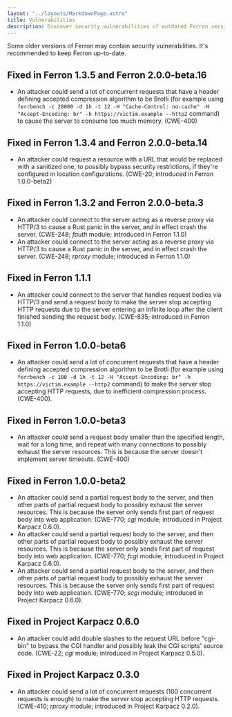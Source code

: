 ```yaml
---
layout: "../layouts/MarkdownPage.astro"
title: Vulnerabilities
description: Discover security vulnerabilities of outdated Ferron versions. Stay informed and protect your websites with timely updates against potential threats.
---
```


Some older versions of Ferron may contain security vulnerabilities. It's recommended to keep Ferron up-to-date.

## Fixed in Ferron 1.3.5 and Ferron 2.0.0-beta.16

- An attacker could send a lot of concurrent requests that have a header defining accepted compression algorithm to be Brotli (for example using `ferrbench -c 20000 -d 1h -t 12 -H "Cache-Control: no-cache" -H "Accept-Encoding: br" -h https://victim.example --http2` command) to cause the server to consume too much memory. (CWE-400)

## Fixed in Ferron 1.3.4 and Ferron 2.0.0-beta.14

- An attacker could request a resource with a URL that would be replaced with a sanitized one, to possibly bypass security restrictions, if they're configured in location configurations. (CWE-20; introduced in Ferron 1.0.0-beta2)

## Fixed in Ferron 1.3.2 and Ferron 2.0.0-beta.3

- An attacker could connect to the server acting as a reverse proxy via HTTP/3 to cause a Rust panic in the server, and in effect crash the server. (CWE-248; _fauth_ module; introduced in Ferron 1.1.0)
- An attacker could connect to the server acting as a reverse proxy via HTTP/3 to cause a Rust panic in the server, and in effect crash the server. (CWE-248; _rproxy_ module; introduced in Ferron 1.1.0)

## Fixed in Ferron 1.1.1

- An attacker could connect to the server that handles request bodies via HTTP/3 and send a request body to make the server stop accepting HTTP requests due to the server entering an infinite loop after the client finished sending the request body. (CWE-835; introduced in Ferron 1.1.0)

## Fixed in Ferron 1.0.0-beta6

- An attacker could send a lot of concurrent requests that have a header defining accepted compression algorithm to be Brotli (for example using `ferrbench -c 100 -d 1h -t 12 -H "Accept-Encoding: br" -h https://victim.example --http2` command) to make the server stop accepting HTTP requests, due to inefficient compression process. (CWE-400).

## Fixed in Ferron 1.0.0-beta3

- An attacker could send a request body smaller than the specified length, wait for a long time, and repeat with many connections to possibly exhaust the server resources. This is because the server doesn't implement server timeouts. (CWE-400)

## Fixed in Ferron 1.0.0-beta2

- An attacker could send a partial request body to the server, and then other parts of partial request body to possibly exhaust the server resources. This is because the server only sends first part of request body into web application. (CWE-770; _cgi_ module; introduced in Project Karpacz 0.6.0).
- An attacker could send a partial request body to the server, and then other parts of partial request body to possibly exhaust the server resources. This is because the server only sends first part of request body into web application. (CWE-770; _fcgi_ module; introduced in Project Karpacz 0.6.0).
- An attacker could send a partial request body to the server, and then other parts of partial request body to possibly exhaust the server resources. This is because the server only sends first part of request body into web application. (CWE-770; _scgi_ module; introduced in Project Karpacz 0.6.0).

## Fixed in Project Karpacz 0.6.0

- An attacker could add double slashes to the request URL before "cgi-bin" to bypass the CGI handler and possibly leak the CGI scripts' source code. (CWE-22; _cgi_ module; introduced in Project Karpacz 0.5.0).

## Fixed in Project Karpacz 0.3.0

- An attacker could send a lot of concurrent requests (100 concurrent requests is enough) to make the server stop accepting HTTP requests. (CWE-410; _rproxy_ module; introduced in Project Karpacz 0.2.0).
